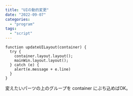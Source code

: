 ```yaml
---
title: "UIの動的変更"
date: "2022-09-07"
categories: 
  - "program"
tags: 
  - "script"
---
```


```
function updateUILayout(container) {
  try {
    container.layout.layout();
    mainWin.layout.layout();
  } catch (e) {
    alert(e.message + e.line)
  }
}
```

変えたいパーツの上のグループを container にぶち込めばOK。
